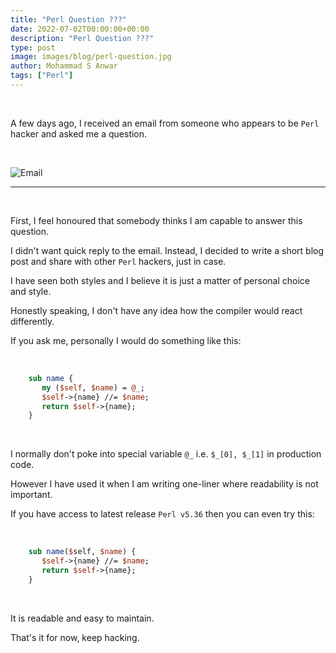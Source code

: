 ```yaml
---
title: "Perl Question ???"
date: 2022-07-02T00:00:00+00:00
description: "Perl Question ???"
type: post
image: images/blog/perl-question.jpg
author: Mohammad S Anwar
tags: ["Perl"]
---
```


<br>

A few days ago, I received an email from someone who appears to be `Perl` hacker and asked me a question.

<br>

![Email](/images/blog/pq-1.png)

***

<br>

First, I feel honoured that somebody thinks I am capable to answer this question.

I didn't want quick reply to the email. Instead, I decided to write a short blog post and share with other `Perl` hackers, just in case.

I have seen both styles and I believe it is just a matter of personal choice and style.

Honestly speaking, I don't have any idea how the compiler would react differently.

If you ask me, personally I would do something like this:

<br>

```perl
    sub name {
       my ($self, $name) = @_;
       $self->{name} //= $name;
       return $self->{name};
    }
```

<br>

I normally don't poke into special variable `@_` i.e. `$_[0], $_[1]` in production code.

However I have used it when I am writing one-liner where readability is not important.

If you have access to latest release `Perl v5.36` then you can even try this:

<br>

```perl
    sub name($self, $name) {
       $self->{name} //= $name;
       return $self->{name};
    }
```

<br>

It is readable and easy to maintain.

That's it for now, keep hacking.
